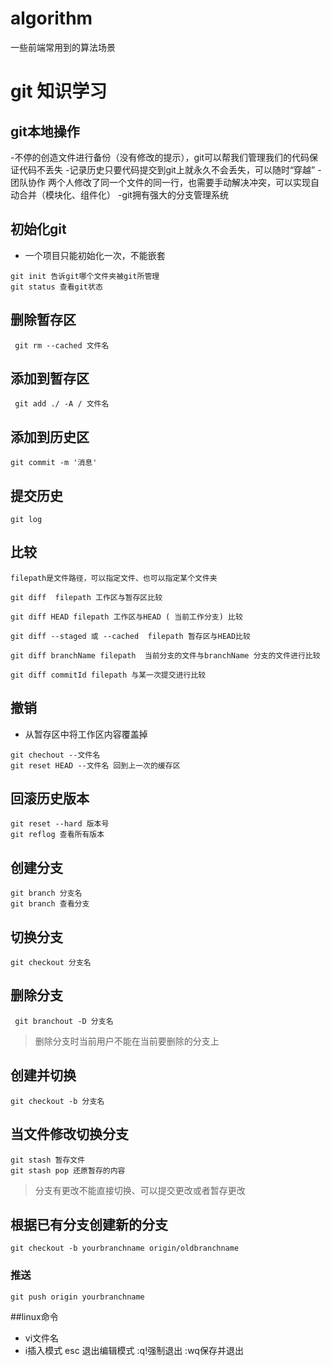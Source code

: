# algorithm
一些前端常用到的算法场景

# git 知识学习


## git本地操作

-不停的创造文件进行备份（没有修改的提示），git可以帮我们管理我们的代码保证代码不丢失
-记录历史只要代码提交到git上就永久不会丢失，可以随时“穿越”
-团队协作 两个人修改了同一个文件的同一行，也需要手动解决冲突，可以实现自动合并（模块化、组件化）
-git拥有强大的分支管理系统

## 初始化git 
 - 一个项目只能初始化一次，不能嵌套
 ```
 git init 告诉git哪个文件夹被git所管理
 git status 查看git状态

 ```



## 删除暂存区
```
 git rm --cached 文件名

```

## 添加到暂存区

```
 git add ./ -A / 文件名
```


## 添加到历史区

```
git commit -m '消息'
```


## 提交历史

```
git log
```

## 比较

```
filepath是文件路径，可以指定文件、也可以指定某个文件夹

git diff  filepath 工作区与暂存区比较

git diff HEAD filepath 工作区与HEAD ( 当前工作分支) 比较

git diff --staged 或 --cached  filepath 暂存区与HEAD比较

git diff branchName filepath  当前分支的文件与branchName 分支的文件进行比较

git diff commitId filepath 与某一次提交进行比较
```
## 撤销
-  从暂存区中将工作区内容覆盖掉
```
git chechout --文件名
git reset HEAD --文件名 回到上一次的缓存区
```

## 回滚历史版本

```
git reset --hard 版本号
git reflog 查看所有版本 
```

## 创建分支
```
git branch 分支名
git branch 查看分支
```

## 切换分支

```
git checkout 分支名
```

## 删除分支

```
 git branchout -D 分支名
```

> 删除分支时当前用户不能在当前要删除的分支上

## 创建并切换

 ```
 git checkout -b 分支名 
 ```

 ## 当文件修改切换分支

 ```
 git stash 暂存文件
 git stash pop 还原暂存的内容
 ```

 > 分支有更改不能直接切换、可以提交更改或者暂存更改

 ## 根据已有分支创建新的分支

 ```
 git checkout -b yourbranchname origin/oldbranchname
 ```
 ### 推送

 ```
 git push origin yourbranchname 
 ```

##linux命令
- vi文件名
- i插入模式 esc 退出编辑模式 :q!强制退出 :wq保存并退出